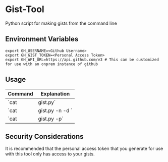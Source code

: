 # Gist-Tool
Python script for making gists from the command line

## Environment Variables

```
export GH_USERNAME=<Github Username>
export GH_GIST_TOKEN=<Personal Access Token>
export GH_API_URL=https://api.github.com/v3 # This can be customized for use with an onprem instance of github
```

## Usage

Command                                           | Explanation
------------------------------------------------- | -------------------------------------------------------------------------
`cat <file> | gist.py`                            | Generate a gist with a name and description set to the current date/time.
`cat <file> | gist.py -n <name> -d <description>` | Generate a gist with a custom file name and description
`cat <file> | gist.py -p`                         | Generate a gist and flag it as private


## Security Considerations

It is recommended that the personal access token that you generate for use with this tool only has access to your gists.


